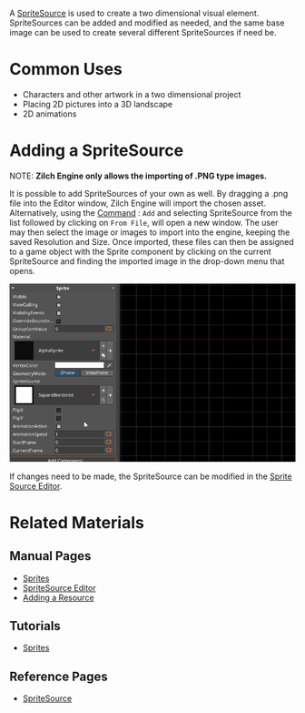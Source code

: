 A [SpriteSource](../../../code_reference/class_reference/spritesource.md) is used to create a two dimensional visual element. SpriteSources can be added and modified as needed, and the same base image can be used to create several different SpriteSources if need be. 

 # Common Uses

 - Characters and other artwork in a two dimensional project
 - Placing 2D pictures into a 3D landscape
 - 2D animations

 # Adding a SpriteSource

NOTE: **Zilch Engine only allows the importing of .PNG type images.**

It is possible to add SpriteSources of your own as well. By dragging a .png file into the Editor window, Zilch Engine will import the chosen asset. Alternatively, using the [Command](../../editor/editorcommands/commands.md) : `Add` and selecting SpriteSource from the list followed by clicking on `From File`, will open a new window. The user may then select the image or images to import into the engine, keeping the saved Resolution and Size. Once imported, these files can then be assigned to a game object with the Sprite component by clicking on the current SpriteSource and finding the imported image in the drop-down menu that opens.



![ChooseSpriteSource](https://raw.githubusercontent.com/ZilchEngine/ZilchFiles/master/doc_files/47420.gif)


If changes need to be made, the SpriteSource can be modified in the [Sprite Source Editor](../../graphics/sprites/spritesourceeditor.md). 

 # Related Materials
 ## Manual Pages
- [Sprites](../../graphics/sprites/sprite.md)
- [SpriteSource Editor](../../graphics/sprites/spritesourceeditor.md)
- [Adding a Resource](../../editor/editorcommands/resourceadding.md)

 ## Tutorials
- [Sprites](../../../tutorials/graphics/spritesandtext/sprites.md)

 ## Reference Pages
- [SpriteSource](../../../code_reference/class_reference/spritesource.md) 
 

 
